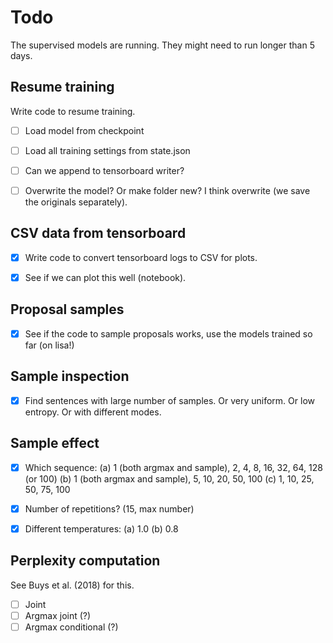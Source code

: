 # Todo
The supervised models are running. They might need to run longer than 5 days.


## Resume training
Write code to resume training.
- [ ] Load model from checkpoint
- [ ] Load all training settings from state.json
- [ ] Can we append to tensorboard writer?
- [ ] Overwrite the model? Or make folder new? I think overwrite (we save the originals separately).


## CSV data from tensorboard
- [X] Write code to convert tensorboard logs to CSV for plots.
- [X] See if we can plot this well (notebook).


## Proposal samples
- [X] See if the code to sample proposals works, use the models trained so far (on lisa!)


## Sample inspection
- [X] Find sentences with large number of samples. Or very uniform. Or low entropy. Or with different modes.


## Sample effect
- [X] Which sequence:
  (a) 1 (both argmax and sample), 2, 4, 8, 16, 32, 64, 128 (or 100)
  (b) 1 (both argmax and sample), 5, 10, 20, 50, 100
  (c) 1, 10, 25, 50, 75, 100
- [X] Number of repetitions? (15, max number)
- [X] Different temperatures:
  (a) 1.0
  (b) 0.8  


## Perplexity computation
See Buys et al. (2018) for this.
- [ ] Joint
- [ ] Argmax joint (?)
- [ ] Argmax conditional (?)
